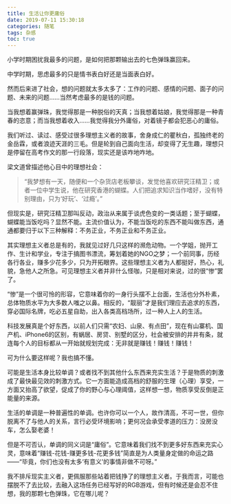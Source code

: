 ```yaml
---
title: 生活让你更庸俗
date: 2019-07-11 15:30:18
categories: 随笔
tags: 杂感
toc: true
---
```

小学时期困扰我最多的问题，是如何把那颗输出去的七色弹珠赢回来。

中学时期，思虑最多的只是情书表白好还是当面表白好。

然而后来进了社会，想的问题就太多太多了：工作的问题、感情的问题、面子的问题、未来的问题……当然考虑最多的是钱的问题。

当我想着赢弹珠，我觉得那是一种脱俗的天真；当我想着姑娘，我觉得那是一种青春的恣意；而当我想着收入……我觉得我分外庸俗，对着镜子都会犯恶心的庸俗。

我们听过、读过、感受过很多理想主义者的故事，舍身成仁的瞿秋白，孤独终老的金岳霖，或者浪迹天涯的三毛。但是轮到自己面向生活，却变得了无生趣，理想只是停留在高考作文的那一行段落，现实还是该咋地咋地。

梁文道曾描述他心目中的理想社会：

>“我梦想有一天，随便和一个杂货店老板攀谈，发觉他喜欢研究汪精卫；或者一位中学生说，他在研究香港的蝴蝶。人们把追求知识当作嗜好，没有特别理由，只为‘好玩’、‘过瘾’。”

但现实是，研究汪精卫那叫反动，政治从来属于谈虎色变的一类话题；至于蝴蝶，蝴蝶能当饭吃吗？显然不能。主流价值认为，不能当饭吃的东西不能叫做东西，通通都要归于以下三种解释：不务正业，不务正业和不务正业。

其实理想主义者总是有的，我就见过好几只这样的濒危动物。一个学姐，抛开工作、生计和学业，专注于搞图书漂流，筹划着她的NGO之梦；一个前同事，历经各行各业，赚多少花多少，只为开拓眼界。这些理想主义者为人都挺好，热心，礼貌，急他人之所急。可见理想主义者并非什么怪咖，只是相对来说，过的很“惨”罢了。

“惨”是一个很可怜的形容，它意味着你的一身行头摆不上台面，生活也分外朴素，总体物质水平为大多数人嗤之以鼻。相反的，“靓丽”才是我们理应去追求的东西，穿必国际名牌，吃必五星自助，出入各类高档场所，过一种人上人的生活。

科技发展真是个好东西，以前人们只需“农妇、山泉、有点田”，现在有山寨机、国产机、iPhone6的区别，有蜗居、房贷、别墅的区分，社会被安排的井井有条，就连每个人的目标都从一开始就规划完成：无非就是赚钱！赚钱！赚钱！

可为什么要这样呢？我也搞不懂。

可能是生活本身比较单调？或者找不到其他什么东西来充实生活？于是物质的刺激成了最快最见效的刺激方式。它一方面能造成高档的舒服的生理（心理）享受，一方面又抬高了欲望，促成了你的野心与心理阈值，这样想一想，物质享受反倒是正能量的来源。

生活的单调是一种普遍性的单调。也许你可以一个人，故作清高，不可一世，但你脱离不了与他人的关系，言行必受环境影响；更何况会承受孝道的压力：没房没车，怎么娶老婆！

但是不可否认，单调的同义词是“庸俗”。它意味着我们找不到更多好东西来充实心灵，意味着“赚钱-花钱-赚更多钱-花更多钱”简直是为人类量身定做的命运之路——“毕竟，你们也没有太多‘有意义’的事情非做不可呀。”

我不排斥现实主义者，更佩服那些站着把钱挣了的理想主义者。于我而言，可能也摆脱不了去比较，去融入这场任务已经写好的RGB游戏，但有时候还是会忍不住想，我的那颗七色弹珠，它在哪儿呢？

